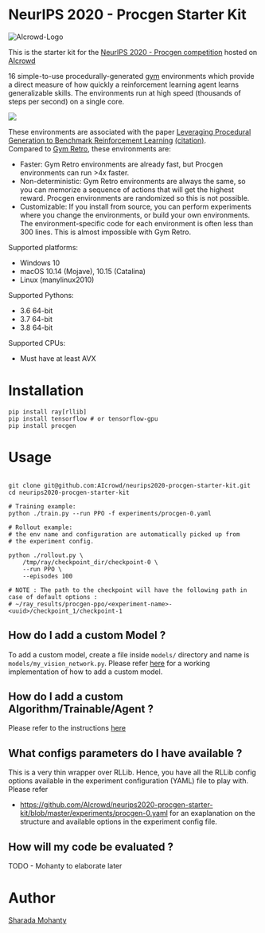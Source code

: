 # NeurIPS 2020 - Procgen Starter Kit
![AIcrowd-Logo](https://raw.githubusercontent.com/AIcrowd/AIcrowd/master/app/assets/images/misc/aicrowd-horizontal.png)

This is the starter kit for the [NeurIPS 2020 - Procgen competition](LINK-TO-BE-INSERTED) hosted on [AIcrowd](https://www.aicrowd.com/)

16 simple-to-use procedurally-generated [gym](https://github.com/openai/gym) environments which provide a direct measure of how quickly a reinforcement learning agent learns generalizable skills.  The environments run at high speed (thousands of steps per second) on a single core.

![](https://raw.githubusercontent.com/openai/procgen/master/screenshots/procgen.gif)

These environments are associated with the paper [Leveraging Procedural Generation to Benchmark Reinforcement Learning](https://cdn.openai.com/procgen.pdf) [(citation)](#citation).  
Compared to [Gym Retro](https://github.com/openai/retro), these environments are:

* Faster: Gym Retro environments are already fast, but Procgen environments can run >4x faster.
* Non-deterministic: Gym Retro environments are always the same, so you can memorize a sequence of actions that will get the highest reward.  Procgen environments are randomized so this is not possible.
* Customizable: If you install from source, you can perform experiments where you change the environments, or build your own environments.  The environment-specific code for each environment is often less than 300 lines.  This is almost impossible with Gym Retro.

Supported platforms:
- Windows 10
- macOS 10.14 (Mojave), 10.15 (Catalina)
- Linux (manylinux2010)

Supported Pythons:
- 3.6 64-bit
- 3.7 64-bit
- 3.8 64-bit

Supported CPUs:
- Must have at least AVX

# Installation
```
pip install ray[rllib]
pip install tensorflow # or tensorflow-gpu
pip install procgen
```

# Usage
```

git clone git@github.com:AIcrowd/neurips2020-procgen-starter-kit.git
cd neurips2020-procgen-starter-kit

# Training example:
python ./train.py --run PPO -f experiments/procgen-0.yaml

# Rollout example:
# the env name and configuration are automatically picked up from 
# the experiment config.

python ./rollout.py \
    /tmp/ray/checkpoint_dir/checkpoint-0 \
    --run PPO \
    --episodes 100

# NOTE : The path to the checkpoint will have the following path in case of default options :
# ~/ray_results/procgen-ppo/<experiment-name>-<uuid>/checkpoint_1/checkpoint-1
```

## How do I add a custom Model ?
To add a custom model, create a file inside `models/` directory and name is `models/my_vision_network.py`. 
Please refer [here](https://github.com/AIcrowd/neurips2020-procgen-starter-kit/blob/master/models/my_vision_network.py ) for a working implementation of how to add a custom model.

## How do I add a custom Algorithm/Trainable/Agent ?
Please refer to the instructions [here](https://github.com/AIcrowd/neurips2020-procgen-starter-kit/blob/master/experiments/procgen-0.yaml#L4)

## What configs parameters do I have available ?
This is a very thin wrapper over RLLib. Hence, you have all the RLLib config options available in the experiment configuration (YAML) file to play with.
Please refer 
* https://github.com/AIcrowd/neurips2020-procgen-starter-kit/blob/master/experiments/procgen-0.yaml 
for an exaplanation on the structure and available options in the experiment config file.

## How will my code be evaluated ?
TODO - Mohanty to elaborate later

# Author
[Sharada Mohanty](https://twitter.com/MeMohanty/)